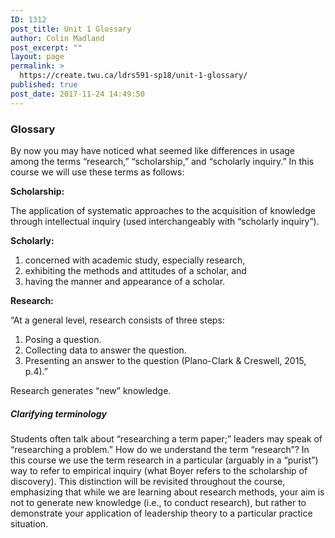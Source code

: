 ```yaml
---
ID: 1312
post_title: Unit 1 Glossary
author: Colin Madland
post_excerpt: ""
layout: page
permalink: >
  https://create.twu.ca/ldrs591-sp18/unit-1-glossary/
published: true
post_date: 2017-11-24 14:49:50
---
```

### Glossary

By now you may have noticed what seemed like differences in usage among the terms “research,” “scholarship,” and “scholarly inquiry.”  In this course we will use these terms as follows:

**Scholarship:**

The application of systematic approaches to the acquisition of knowledge through intellectual inquiry (used interchangeably with “scholarly inquiry”).

**Scholarly:**

1) concerned with academic study, especially research,  
2) exhibiting the methods and attitudes of a scholar, and  
3) having the manner and appearance of a scholar.

**Research:**

“At a general level, research consists of three steps:  
1) Posing a question.  
2) Collecting data to answer the question.  
3) Presenting an answer to the question (Plano-Clark & Creswell, 2015, p.4).”

Research generates “new” knowledge.

##### Clarifying terminology

Students often talk about “researching a term paper;” leaders may speak of “researching a problem.” How do we understand the term “research”? In this course we use the term research in a particular (arguably in a “purist”) way to refer to empirical inquiry (what Boyer refers to the scholarship of discovery).  This distinction will be revisited throughout the course, emphasizing that while we are learning about research methods, your aim is not to generate new knowledge (i.e., to conduct research), but rather to demonstrate your application of leadership theory to a particular practice situation.
